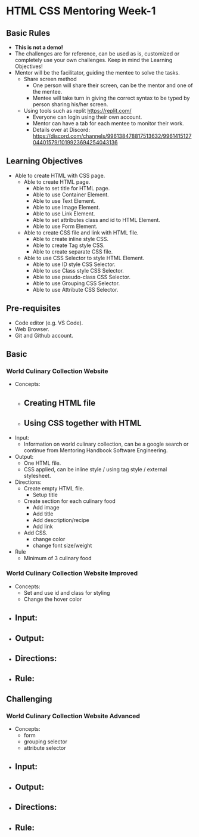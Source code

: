 # HTML CSS Mentoring Week-1

## Basic Rules
- **This is not a demo!**
- The challenges are for reference, can be used as is, customized or completely use your own challenges. Keep in mind the Learning Objectives!
- Mentor will be the facilitator, guiding the mentee to solve the tasks.
  - Share screen method
    - One person will share their screen, can be the mentor and one of the mentee.
    - Mentee will take turn in giving the correct syntax to be typed by person sharing his/her screen.
  - Using tools such as replit https://replit.com/
    - Everyone can login using their own account.
    - Mentor can have a tab for each mentee to monitor their work.
    - Details over at Discord: https://discord.com/channels/996138478817513632/996141512704401579/1019923694254043136

## Learning Objectives

- Able to create HTML with CSS page.
  - Able to create HTML page.
    - Able to set title for HTML page.
    - Able to use Container Element.
    - Able to use Text Element.
    - Able to use Image Element.
    - Able to use Link Element.
    - Able to set attributes class and id to HTML Element.
    - Able to use Form Element.
  - Able to create CSS file and link with HTML file.
    - Able to create inline style CSS.
    - Able to create Tag style CSS.
    - Able to create separate CSS file.
  - Able to use CSS Selector to style HTML Element.
    - Able to use ID style CSS Selector.
    - Able to use Class style CSS Selector.
    - Able to use pseudo-class CSS Selector.
    - Able to use Grouping CSS Selector.
    - Able to use Attribute CSS Selector.

## Pre-requisites

- Code editor (e.g. VS Code).
- Web Browser.
- Git and Github account.

## Basic

### World Culinary Collection Website
- Concepts: 
  - Creating HTML file
    - 
  - Using CSS together with HTML
    - 
- Input: 
  - Information on world culinary collection, can be a google search or continue from Mentoring Handbook Software Engineering.
- Output:
  - One HTML file.
  - CSS applied, can be inline style / using tag style / external stylesheet.
- Directions: 
  - Create empty HTML file.
    - Setup title
  - Create section for each culinary food
    - Add image
    - Add title
    - Add description/recipe
    - Add link
  - Add CSS.
    - change color
    - change font size/weight
- Rule
  - Minimum of 3 culinary food

### World Culinary Collection Website Improved
- Concepts: 
  - Set and use id and class for styling
  - Change the hover color
- Input: 
  - 
- Output: 
  - 
- Directions:
  - 
- Rule:
  - 

## Challenging

### World Culinary Collection Website Advanced
- Concepts: 
  - form
  - grouping selector
  - attribute selector
- Input: 
  - 
- Output:
  - 
- Directions:
  - 
- Rule:
  - 
